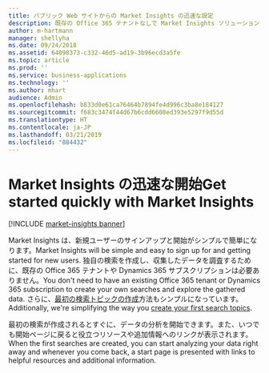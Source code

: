 ```yaml
---
title: パブリック Web サイトからの Market Insights の迅速な設定
description: 既存の Office 365 テナントなしで Market Insights ソリューションを設定します。
author: m-hartmann
manager: shellyha
ms.date: 09/24/2018
ms.assetid: 64098373-c332-46d5-ad19-3b96ecd3a5fe
ms.topic: article
ms.prod: ''
ms.service: business-applications
ms.technology: ''
ms.author: mhart
audience: Admin
ms.openlocfilehash: b833d0e61ca76464b7894fe4d996c3ba8e184127
ms.sourcegitcommit: f683c3474f44d67b6cdd6608ed393e5297f9d55d
ms.translationtype: HT
ms.contentlocale: ja-JP
ms.lasthandoff: 03/21/2019
ms.locfileid: "884432"
---
```

# <a name="get-started-quickly-with-market-insights"></a><span data-ttu-id="7edcd-103">Market Insights の迅速な開始</span><span class="sxs-lookup"><span data-stu-id="7edcd-103">Get started quickly with Market Insights</span></span>

[!INCLUDE [market-insights banner](../includes/market-insights.md)]

<span data-ttu-id="7edcd-104">Market Insights は、新規ユーザーのサインアップと開始がシンプルで簡単になります。</span><span class="sxs-lookup"><span data-stu-id="7edcd-104">Market Insights will be simple and easy to sign up for and getting started for new users.</span></span> <span data-ttu-id="7edcd-105">独自の検索を作成し、収集したデータを調査するために、既存の Office 365 テナントや Dynamics 365 サブスクリプションは必要ありません。</span><span class="sxs-lookup"><span data-stu-id="7edcd-105">You don't need to have an existing Office 365 tenant or Dynamics 365 subscription to create your own searches and explore the gathered data.</span></span> <span data-ttu-id="7edcd-106">さらに、[最初の検索トピックの作成](quick-setup.md)方法もシンプルになっています。</span><span class="sxs-lookup"><span data-stu-id="7edcd-106">Additionally, we're simplifying the way you [create your first search topics](quick-setup.md).</span></span> 

<span data-ttu-id="7edcd-107">最初の検索が作成されるとすぐに、データの分析を開始できます。また、いつでも開始ページに戻ると役立つリソースや追加情報へのリンクが表示されます。</span><span class="sxs-lookup"><span data-stu-id="7edcd-107">When the first searches are created, you can start analyzing your data right away and whenever you come back, a start page is presented with links to helpful resources and additional information.</span></span>